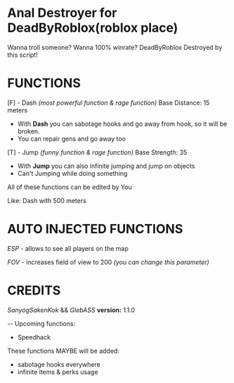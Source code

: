 # Anal Destroyer for DeadByRoblox(roblox place)
Wanna troll someone?
Wanna 100% winrate?
DeadByRoblox Destroyed by this script!


# FUNCTIONS
[F] - Dash *(most powerful function & rage function)*
Base Distance: 15 meters

- With **Dash** you can sabotage hooks and go away from hook, so it will be broken.
- You can repair gens and go away too

[T] - Jump *(funny function & rage function)*
Base Strength: 35

- With **Jump** you can also infinite jumping and jump on objects
- Can't Jumping while doing something

All of these functions can be edited by You

Like: Dash with 500 meters


# AUTO INJECTED FUNCTIONS
*ESP* - allows to see all players on the map

*FOV* - increases field of view to 200 *(you can change this parameter)*

# CREDITS
*SanyogSakenKok* && *GlebASS*
**version:** 1.1.0

--
Upcoming functions:
- Speedhack

These functions MAYBE will be added:
- sabotage hooks everywhere
- infinite items & perks usage
